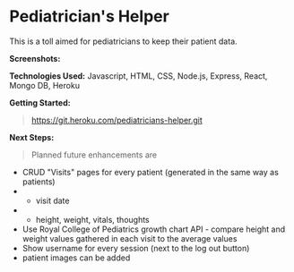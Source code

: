 
# Pediatrician's Helper
This is a toll aimed for pediatricians to keep their patient data.

**Screenshots:** 

**Technologies Used:** Javascript, HTML, CSS, Node.js, Express, React, Mongo DB, Heroku

**Getting Started:** 
> https://git.heroku.com/pediatricians-helper.git

**Next Steps:** 

> Planned future enhancements are
> 

 - CRUD "Visits" pages for every patient (generated in the same way as patients)
 -  - visit date
 -  - height, weight, vitals, thoughts
 - Use Royal College of Pediatrics growth chart API - compare height and weight values gathered in each visit to the average values
 - Show username for every session (next to the log out button)
 - patient images can be added

